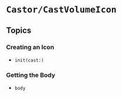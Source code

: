 # ``Castor/CastVolumeIcon``

## Topics

### Creating an Icon

- ``init(cast:)``

### Getting the Body

- ``body``
